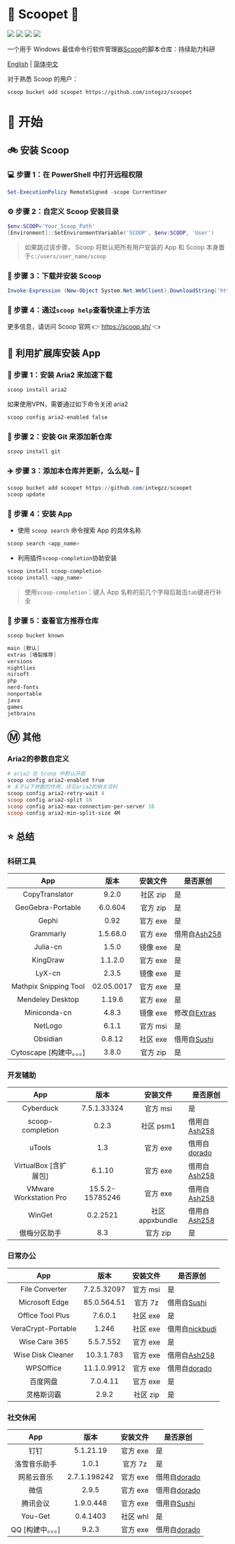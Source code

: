 <div align="left">
<h1 align="left"> 🍨 Scoopet 🍨 </h1>
<p>
<a>
<img src="https://ci.appveyor.com/api/projects/status/kbd3a9mibncbx8ds?svg=true"/>
</a>
<a>
<img src="https://img.shields.io/github/languages/code-size/integzz/scoopet.svg">
</a>
<a>
<img src="https://img.shields.io/github/repo-size/integzz/scoopet.svg">
</a>
<a>
<img src="https://img.shields.io/github/license/integzz/scoopet">
</a>
</p>
</div>

<p></p>

<div>
<p>
一个用于 Windows 最佳命令行软件管理器<a href="https://github.com/lukesampson/scoop">Scoop</a>的脚本仓库：持续助力科研
</p>

<p align="left">
        <a href="README.md">English</a> | <a href="README_CN.md">简体中文</a>
</p>
</div>

对于熟悉 Scoop 的用户：

```
scoop bucket add scoopet https://github.com/integzz/scoopet
```

# :running: 开始

## :bike: 安装 Scoop

### :computer: 步骤 1：在 PowerShell 中打开远程权限

```powershell
Set-ExecutionPolicy RemoteSigned -scope CurrentUser
```

### :gear: 步骤 2：自定义 Scoop 安装目录

```powershell
$env:SCOOP='Your_Scoop_Path'
[Environment]::SetEnvironmentVariable('SCOOP', $env:SCOOP, 'User')
```

> 如果跳过该步骤， Scoop 将默认把所有用户安装的 App 和 Scoop 本身置于`c:/users/user_name/scoop`

### :hammer: 步骤 3：下载并安装 Scoop

```powershell
Invoke-Expression (New-Object System.Net.WebClient).DownloadString('https://get.scoop.sh')
```

### :book: 步骤 4：通过`scoop help`查看快速上手方法

更多信息，请访问 Scoop 官网 👉 https://scoop.sh/ 👈

## :car: 利用扩展库安装 App

### :train: 步骤 1：安装 Aria2 来加速下载

```powershell
scoop install aria2
```

如果使用VPN，需要通过如下命令关闭 aria2

```powershell
scoop config aria2-enabled false
```

### :ticket: 步骤 2：安装 Git 来添加新仓库

```powershell
scoop install git
```

### :airplane: 步骤 3：添加本仓库并更新，么么哒~ :kiss:

```powershell
scoop bucket add scoopet https://github.com/integzz/scoopet
scoop update
```

### :rocket: 步骤 4：安装 App

- 使用 `scoop search` 命令搜索 App 的具体名称

```powershell
scoop search <app_name>
```

- 利用插件`scoop-completion`协助安装

```powershell
scoop install scoop-completion
scoop install <app_name>
```

> 使用`scoop-completion`：键入 App 名称的前几个字母后敲击`tab`键进行补全

### :100: 步骤 5：查看官方推荐仓库

```powershell
scoop bucket known

main [默认]
extras [墙裂推荐]
versions
nightlies
nirsoft
php
nerd-fonts
nonportable
java
games
jetbrains
```

## :m: 其他

### Aria2的参数自定义

```powershell
# aria2 在 Scoop 中默认开启
scoop config aria2-enabled true
# 关于以下参数的作用，详见aria2的相关资料
scoop config aria2-retry-wait 4
scoop config aria2-split 16
scoop config aria2-max-connection-per-server 16
scoop config aria2-min-split-size 4M
```

## :star: 总结

### 科研工具

|           App            |    版本    | 安装文件 | 是否原创                                                           |
| :----------------------: | :--------: | :------: | ------------------------------------------------------------------ |
|      CopyTranslator      |   9.2.0    | 社区 zip | 是                                                                 |
|    GeoGebra-Portable     |  6.0.604   | 官方 zip | 是                                                                 |
|          Gephi           |    0.92    | 官方 exe | 是                                                                 |
|        Grammarly         |  1.5.68.0  | 官方 exe | 借用自[Ash258](https://github.com/Ash258/Scoop-Ash258)             |
|         Julia-cn         |   1.5.0    | 镜像 exe | 是                                                                 |
|         KingDraw         |  1.1.2.0   | 官方 exe | 是                                                                 |
|          LyX-cn          |   2.3.5    | 镜像 exe | 是                                                                 |
|  Mathpix Snipping Tool   | 02.05.0017 | 官方 exe | 是                                                                 |
|     Mendeley Desktop     |   1.19.6   | 官方 exe | 是                                                                 |
|       Miniconda-cn       |   4.8.3    | 镜像 exe | 修改自[Extras](https://github.com/lukesampson/scoop-extras)        |
|         NetLogo          |   6.1.1    | 官方 msi | 是                                                                 |
|         Obsidian         |   0.8.12   | 社区 exe | 借用自[Sushi](https://github.com/kidonng/sushi/tree/master/bucket) |
| Cytoscape [构建中。。。] |   3.8.0    | 官方 zip | 是                                                                 |

### 开发辅助

|          App           |      版本       |    安装文件     | 是否原创                                               |
| :--------------------: | :-------------: | :-------------: | ------------------------------------------------------ |
|       Cyberduck        |   7.5.1.33324   |    官方 msi     | 是                                                     |
|    scoop-completion    |      0.2.3      |    社区 psm1    | 借用自[Ash258](https://github.com/Ash258/Scoop-Ash258) |
|         uTools         |       1.3       |    官方 exe     | 借用自[dorado](https://github.com/chawyehsu/dorado)    |
| VirtualBox [含扩展包]  |     6.1.10      |    官方 exe     | 借用自[Ash258](https://github.com/Ash258/Scoop-Ash258) |
| VMware Workstation Pro | 15.5.2-15785246 |    官方 exe     | 借用自[Ash258](https://github.com/Ash258/Scoop-Ash258) |
|         WinGet         |    0.2.2521     | 社区 appxbundle | 借用自[Ash258](https://github.com/Ash258/Scoop-Ash258) |
|      傲梅分区助手      |       8.3       |    官方 zip     | 是                                                     |

### 日常办公

|        App         |    版本     | 安装文件 | 是否原创                                                           |
| :----------------: | :---------: | :------: | ------------------------------------------------------------------ |
|   File Converter   | 7.2.5.32097 | 官方 msi | 是                                                                 |
|   Microsoft Edge   | 85.0.564.51 | 官方 7z  | 借用自[Sushi](https://github.com/kidonng/sushi/tree/master/bucket) |
|  Office Tool Plus  |   7.6.0.1   | 社区 exe | 是                                                                 |
| VeraCrypt-Portable |    1.246    | 社区 exe | 借用自[nickbudi](https://github.com/nickbudi/scoop-bucket)         |
|   Wise Care 365    |  5.5.7.552  | 官方 exe | 是                                                                 |
| Wise Disk Cleaner  | 10.3.1.783  | 官方 exe | 借用自[Ash258](https://github.com/Ash258/Scoop-Ash258)             |
|     WPSOffice      | 11.1.0.9912 | 官方 exe | 借用自[dorado](https://github.com/chawyehsu/dorado)                |
|      百度网盘      |  7.0.4.11   | 官方 exe | 是                                                                 |
|     灵格斯词霸     |    2.9.2    | 社区 zip | 是                                                                 |

### 社交休闲

|        App        |     版本     | 安装文件 | 是否原创                                                           |
| :---------------: | :----------: | :------: | ------------------------------------------------------------------ |
|       钉钉        |  5.1.21.19   | 官方 exe | 是                                                                 |
|   洛雪音乐助手    |    1.0.1     | 官方 7z  | 是                                                                 |
|    网易云音乐     | 2.7.1.198242 | 官方 exe | 借用自[dorado](https://github.com/chawyehsu/dorado)                |
|       微信        |    2.9.5     | 官方 exe | 借用自[dorado](https://github.com/chawyehsu/dorado)                |
|     腾讯会议      |  1.9.0.448   | 官方 exe | 借用自[Sushi](https://github.com/kidonng/sushi/tree/master/bucket) |
|      You-Get      |   0.4.1403   | 社区 whl | 是                                                                 |
| QQ [构建中。。。] |    9.2.3     | 官方 exe | 借用自[dorado](https://github.com/chawyehsu/dorado)                |
